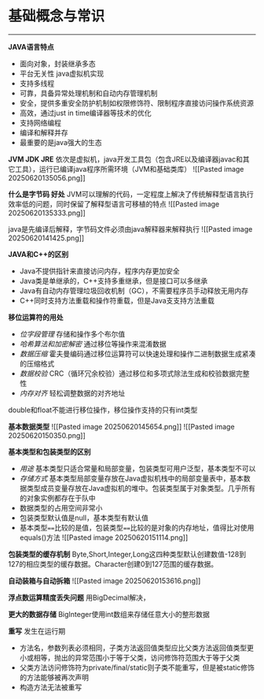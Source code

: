 # 基础概念与常识
****
__JAVA语言特点__
- 面向对象，封装继承多态
- 平台无关性 java虚拟机实现
- 支持多线程
- 可靠，具备异常处理机制和自动内存管理机制
- 安全，提供多重安全防护机制如权限修饰符、限制程序直接访问操作系统资源
- 高效，通过just in time编译器等技术的优化
- 支持网络编程
- 编译和解释并存
- 最重要的是java强大的生态


**JVM JDK JRE**
依次是虚拟机，java开发工具包（包含JRE以及编译器javac和其它工具），运行已编译java程序所需环境（JVM和基础类库）
![[Pasted image 20250620135056.png]]

**什么是字节码 好处**
JVM可以理解的代码，一定程度上解决了传统解释型语言执行效率低的问题，同时保留了解释型语言可移植的特点
![[Pasted image 20250620135333.png]]

java是先编译后解释，字节码文件必须由java解释器来解释执行
![[Pasted image 20250620141425.png]]

**JAVA和C++的区别**
- Java不提供指针来直接访问内存，程序内存更加安全
- Java类是单继承的，C++支持多重继承，但是接口可以多继承
- Java有自动内存管理垃圾回收机制（GC），不需要程序员手动释放无用内存
- C++同时支持方法重载和操作符重载，但是Java支支持方法重载

**移位运算符的用处**
- *位字段管理* 存储和操作多个布尔值
- *哈希算法和加密解密* 通过移位等操作来混淆数据
- *数据压缩* 霍夫曼编码通过移位运算符可以快速处理和操作二进制数据生成紧凑的压缩格式
- *数据校验* CRC（循环冗余校验）通过移位和多项式除法生成和校验数据完整性
- *内存对齐* 轻松调整数据的对齐地址

double和float不能进行移位操作，移位操作支持的只有int类型

**基本数据类型**
![[Pasted image 20250620145654.png]]
![[Pasted image 20250620150350.png]]

**基本类型和包装类型的区别**
- *用途* 基本类型只适合常量和局部变量，包装类型可用户泛型，基本类型不可以
- *存储方式* 基本类型局部变量存放在Java虚拟机栈中的局部变量表中，基本数据类型成员变量存放在Java虚拟机的堆中。包装类型属于对象类型。几乎所有的对象实例都存在于队中
- 数据类型的占用空间非常小
- 包装类型默认值是null，基本类型有默认值
- 基本类型`==`比较的是值，包装类型`==`比较的是对象的内存地址，值得比对使用equals()方法
![[Pasted image 20250620151114.png]]

**包装类型的缓存机制**
Byte,Short,Integer,Long这四种类型默认创建数值-128到127的相应类型的缓存数据。Character创建0到127范围的缓存数据。

**自动装箱与自动拆箱**
![[Pasted image 20250620153616.png]]

**浮点数运算精度丢失问题**
用BigDecimal解决，

**更大的数据存储**
BigInteger使用int数组来存储任意大小的整形数据


**重写**
发生在运行期
- 方法名，参数列表必须相同，子类方法返回值类型应比父类方法返回值类型更小或相等，抛出的异常范围小于等于父类，访问修饰符范围大于等于父类
- 父类方法访问修饰符为private/final/static则子类不能重写，但是被static修饰的方法能够被再次声明
- 构造方法无法被重写